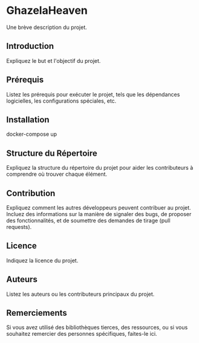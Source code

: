 # GhazelaHeaven

Une brève description du projet.

## Introduction

Expliquez le but et l'objectif du projet.

## Prérequis

Listez les prérequis pour exécuter le projet, tels que les dépendances logicielles, les configurations spéciales, etc.

## Installation

docker-compose up

## Structure du Répertoire

Expliquez la structure du répertoire du projet pour aider les contributeurs à comprendre où trouver chaque élément.

## Contribution

Expliquez comment les autres développeurs peuvent contribuer au projet. Incluez des informations sur la manière de signaler des bugs, de proposer des fonctionnalités, et de soumettre des demandes de tirage (pull requests).

## Licence

Indiquez la licence du projet.

## Auteurs

Listez les auteurs ou les contributeurs principaux du projet.

## Remerciements

Si vous avez utilisé des bibliothèques tierces, des ressources, ou si vous souhaitez remercier des personnes spécifiques, faites-le ici.

